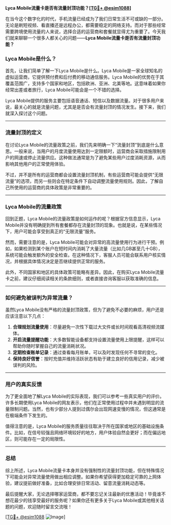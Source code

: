 **Lyca Mobile流量卡是否有流量封顶功能？[[TG💪+ @esim1088](https://t.me/s/esim1088)]**

在当今这个数字化的时代，手机流量已经成为了我们日常生活不可或缺的一部分。无论是刷短视频、看直播还是远程办公，都需要稳定的网络支持。而对于那些经常需要跨境使用流量的人来说，选择合适的运营商和套餐就显得尤为重要了。今天我们就来聊聊一个很多人都关心的问题——**Lyca Mobile流量卡是否有流量封顶功能？**

### Lyca Mobile是什么？

首先，让我们简单了解一下Lyca Mobile是什么。Lyca Mobile是一家全球知名的虚拟运营商，它提供预付费和后付费的移动通信服务。Lyca Mobile的优势在于其覆盖范围广，支持多个国家和地区，包括欧洲、亚洲、北美等地。这意味着如果你经常出差或者旅行，Lyca Mobile可能会是一个不错的选择。

Lyca Mobile提供的服务主要包括语音通话、短信以及数据流量。对于很多用户来说，最关心的就是流量问题，尤其是是否会有流量封顶的情况发生。接下来，我们就深入探讨这个问题。

---

### 流量封顶的定义

在讨论Lyca Mobile的流量政策之前，我们先来明确一下“流量封顶”到底是什么意思。一般来说，当用户的月度流量使用达到一定限额时，运营商会采取措施限制用户的网速或停止流量供应。这种做法通常是为了避免某些用户过度消耗资源，从而影响其他用户的正常使用体验。

不过，并不是所有的运营商都会设置流量封顶机制，有些运营商可能会提供“无限流量”的选项，而另一些则会在特定条件下自动调整流量使用规则。因此，了解自己所使用的运营商的具体政策是非常重要的。

---

### Lyca Mobile的流量政策

回到正题，Lyca Mobile的流量政策是如何运作的呢？根据官方信息显示，Lyca Mobile并没有明确提到所有套餐都存在流量封顶的现象。也就是说，在某些情况下，用户可能会享受到真正的“无限流量”服务。

然而，需要注意的是，Lyca Mobile可能会对异常的高流量使用行为进行干预。例如，如果检测到某个账户在短时间内消耗了大量流量（比如几GB甚至几十GB），系统可能会触发额外的安全检查。在这种情况下，客服人员可能会联系用户核实情况，并根据具体情况决定是否继续提供正常的服务。

此外，不同国家和地区的具体政策可能略有差异。因此，在购买Lyca Mobile流量卡之前，建议仔细阅读相关的条款细则，或者直接咨询客服以获取准确的信息。

---

### 如何避免被误判为异常流量？

虽然Lyca Mobile没有严格的流量封顶政策，但为了避免不必要的麻烦，用户还是应该注意以下几点：

1. **合理规划流量使用**：尽量避免一次性下载过大文件或长时间观看高清视频流媒体。
2. **开启流量提醒功能**：大多数智能设备都支持设置流量使用上限提醒，这样可以帮助你随时掌握自己的流量消耗状况。
3. **定期检查账单记录**：通过查看每月账单，可以及时发现任何不寻常的变化。
4. **保持良好信誉**：按时充值并维持活跃状态有助于建立良好的信用记录，减少被误判的风险。

---

### 用户的真实反馈

为了更全面地了解Lyca Mobile的实际表现，我们可以参考一些真实用户的评价。许多长期使用Lyca Mobile的网友表示，他们在正常使用过程中并未遇到明显的流量限制问题。当然，也有少部分人提到过偶尔会出现网速变慢的情况，但这通常是在极端条件下发生的。

值得注意的是，Lyca Mobile的服务质量往往取决于所在国家或地区的基础设施条件。比如，在信号较强且网络环境较好的地方，用户体验自然会更好；而在偏远地区，则可能存在一定的局限性。

---

### 总结

综上所述，Lyca Mobile流量卡本身并没有强制性的流量封顶功能，但在特殊情况下可能会对异常流量使用做出相应调整。如果你希望获得更加稳定可靠的上网体验，建议提前做好准备，比如合理安排日常活动、留意流量消耗动态等。

最后提醒大家，无论选择哪家运营商，都不要忘记关注最新的优惠活动！毕竟谁不想花最少的钱享受最好的服务呢？如果你还有更多关于Lyca Mobile或其他相关话题的问题，欢迎随时留言交流哦！

[[TG💪+ @esim1088](https://t.me/s/esim1088) ![Image](https://i.postimg.cc/4NQfJmqS/Snipaste-2025-05-13-00-14-12.png)]